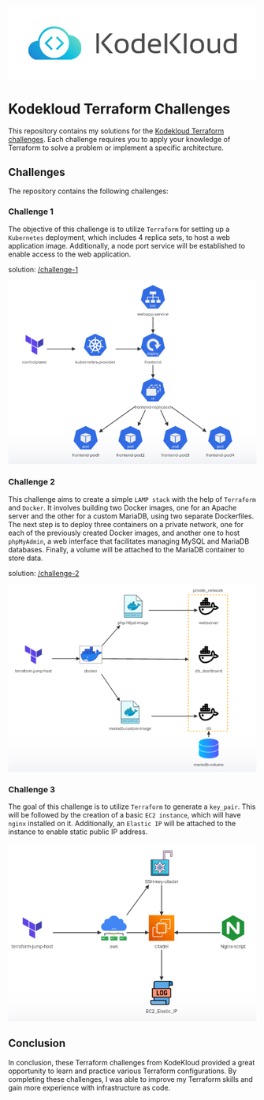 <p align="center">
    <img src="./pics/kodekloud-logo.svg" alt="" srcset="">
</p>

# Kodekloud Terraform Challenges

This repository contains my solutions for the [Kodekloud Terraform challenges](https://kodekloud.com/courses/terraform-challenges/). Each challenge requires you to apply your knowledge of Terraform to solve a problem or implement a specific architecture.

## Challenges

The repository contains the following challenges:

### Challenge 1

The objective of this challenge is to utilize `Terraform` for setting up a `Kubernetes` deployment, which includes 4 replica sets, to host a web application image. Additionally, a node port service will be established to enable access to the web application.

solution: [/challenge-1](/challenge-1/)

<img src="./pics/challenge1-arch.png" alt="">

<br>

### Challenge 2

This challenge aims to create a simple `LAMP stack` with the help of `Terraform` and `Docker`. It involves building two Docker images, one for an Apache server and the other for a custom MariaDB, using two separate Dockerfiles. The next step is to deploy three containers on a private network, one for each of the previously created Docker images, and another one to host `phpMyAdmin`, a web interface that facilitates managing MySQL and MariaDB databases. Finally, a volume will be attached to the MariaDB container to store data.

solution: [/challenge-2](/challenge-2/)

<img src="./pics/challenge2-arch.png" alt="">

<br>

### Challenge 3

The goal of this challenge is to utilize `Terraform` to generate a `key_pair`. This will be followed by the creation of a basic `EC2 instance`, which will have `nginx` installed on it. Additionally, an `Elastic IP` will be attached to the instance to enable static public IP address.

<img src="./pics/challenge3-arch.png" alt="">

## Conclusion

In conclusion, these Terraform challenges from KodeKloud provided a great opportunity to learn and practice various Terraform configurations. By completing these challenges, I was able to improve my Terraform skills and gain more experience with infrastructure as code.